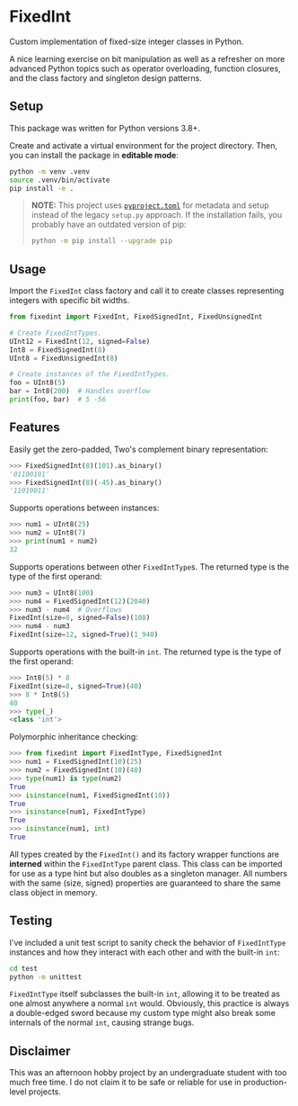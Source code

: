 # FixedInt


Custom implementation of fixed-size integer classes in Python.

A nice learning exercise on bit manipulation as well as a refresher on more advanced Python topics such as operator overloading, function closures, and the class factory and singleton design patterns.


## Setup


This package was written for Python versions 3.8+.

Create and activate a virtual environment for the project directory. Then, you can install the package in **editable mode**:

```sh
python -m venv .venv
source .venv/bin/activate
pip install -e .
```

> **NOTE:** This project uses [`pyproject.toml`](pyproject.toml) for metadata and setup instead of the legacy `setup.py` approach. If the installation fails, you probably have an outdated version of pip:
>
>   ```sh
>   python -m pip install --upgrade pip
>   ```


## Usage


Import the `FixedInt` class factory and call it to create classes representing integers with specific bit widths.

```python
from fixedint import FixedInt, FixedSignedInt, FixedUnsignedInt

# Create FixedIntTypes.
UInt12 = FixedInt(12, signed=False)
Int8 = FixedSignedInt(8)
UInt8 = FixedUnsignedInt(8)

# Create instances of the FixedIntTypes.
foo = UInt8(5)
bar = Int8(200)  # Handles overflow
print(foo, bar)  # 5 -56
```


## Features


Easily get the zero-padded, Two's complement binary representation:

```python
>>> FixedSignedInt(8)(101).as_binary()
'01100101'
>>> FixedSignedInt(8)(-45).as_binary()
'11010011'
```

Supports operations between instances:

```python
>>> num1 = UInt8(25)
>>> num2 = UInt8(7)
>>> print(num1 + num2)
32
```

Supports operations between other `FixedIntType`s. The returned type is the type of the first operand:

```python
>>> num3 = UInt8(100)
>>> num4 = FixedSignedInt(12)(2040)
>>> num3 - num4  # Overflows
FixedInt(size=8, signed=False)(108)
>>> num4 - num3
FixedInt(size=12, signed=True)(1_940)
```

Supports operations with the built-in `int`. The returned type is the type of the first operand:

```python
>>> Int8(5) * 8
FixedInt(size=8, signed=True)(40)
>>> 8 * Int8(5)
40
>>> type(_)
<class 'int'>
```

Polymorphic inheritance checking:

```python
>>> from fixedint import FixedIntType, FixedSignedInt
>>> num1 = FixedSignedInt(10)(25)
>>> num2 = FixedSignedInt(10)(40)
>>> type(num1) is type(num2)
True
>>> isinstance(num1, FixedSignedInt(10))
True
>>> isinstance(num1, FixedIntType)
True
>>> isinstance(num1, int)
True
```

All types created by the `FixedInt()` and its factory wrapper functions are **interned** within the `FixedIntType` parent class. This class can be imported for use as a type hint but also doubles as a singleton manager. All numbers with the same (size, signed) properties are guaranteed to share the same class object in memory.


## Testing


I've included a unit test script to sanity check the behavior of `FixedIntType` instances and how they interact with each other and with the built-in `int`:

```sh
cd test
python -m unittest
```

`FixedIntType` itself subclasses the built-in `int`, allowing it to be treated as one almost anywhere a normal `int` would. Obviously, this practice is always a double-edged sword because my custom type might also break some internals of the normal `int`, causing strange bugs.


## Disclaimer


This was an afternoon hobby project by an undergraduate student with too much free time. I do not claim it to be safe or reliable for use in production-level projects.
